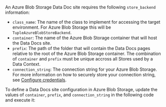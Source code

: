 An Azure Blob Storage Data Doc site requires the following `store_backend` information:

- `class_name`: The name of the class to implement for accessing the target environment.  For Azure Blob Storage this will be `TupleAzureBlobStoreBackend`.
- `container`: The name of the Azure Blob Storage container that will host the Data Docs site.
- `prefix`: The path of the folder that will contain the Data Docs pages relative to the root of the Azure Blob Storage container.  The combination of `container` and `prefix` must be unique accross all Stores used by a Data Context.
- `connection_string`: The connection string for your Azure Blob Storage.  For more information on how to securely store your connection string, see [Configure credentials](/core/configure_project_settings/configure_credentials/configure_credentials.md).

To define a Data Docs site configuration in Azure Blob Storage, update the values of `container`, `prefix`, and `connection_string` in the following code and execute it:

```python title="Python" name="docs/docusaurus/docs/core/configure_project_settings/configure_data_docs/_examples/data_docs_abs.py - define a Data Docs configuratin dictionary"
```